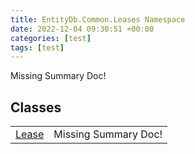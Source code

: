 ```yaml
---
title: EntityDb.Common.Leases Namespace
date: 2022-12-04 09:30:51 +00:00
categories: [test]
tags: [test]
---
```


Missing Summary Doc!
## Classes
<table><tr><td><!--/posts/dotnet-entitydb-common-leases-lease--><a href='#'>Lease</a></td><td>Missing Summary Doc!</td></tr></table>
